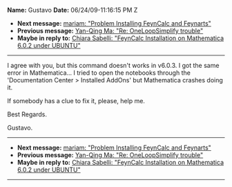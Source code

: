 **Name:** Gustavo
**Date:** 06/24/09-11:16:15 PM Z

  - **Next message:** [mariam: "Problem Installing FeynCalc and
    Feynarts"](0560.html)
  - **Previous message:** [Yan-Qing Ma: "Re: OneLoopSimplify
    trouble"](0558.html)
  - **Maybe in reply to:** [Chiara Sabelli: "FeynCalc Installation on
    Mathematica 6.0.2 under UBUNTU"](0491.html)

-----

I agree with you, but this command doesn't works in v6.0.3. I got the
same error in Mathematica... I tried to open the notebooks through the
'Documentation Center \> Installed AddOns' but Mathematica crashes doing
it.  

If somebody has a clue to fix it, please, help me.  

Best Regards.  

Gustavo.  

-----

  - **Next message:** [mariam: "Problem Installing FeynCalc and
    Feynarts"](0560.html)
  - **Previous message:** [Yan-Qing Ma: "Re: OneLoopSimplify
    trouble"](0558.html)
  - **Maybe in reply to:** [Chiara Sabelli: "FeynCalc Installation on
    Mathematica 6.0.2 under UBUNTU"](0491.html)

-----

